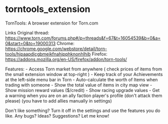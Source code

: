 # torntools_extension
 TornTools: A browser extension for Torn.com

Links
Original thread: https://www.torn.com/forums.php#/p=threads&f=67&t=16054539&b=0&a=0&start=0&to=19000313
Chrome: https://chrome.google.com/webstore/detail/torn-tools/hjpaapdjcgbmeikfnahipphknonhlhib
Firefox: https://addons.mozilla.org/en-US/firefox/addon/torn-tools/

Features:
    - Access Torn market from anywhere ( check prices of items from the small extension window at top-right )
    - Keep track of your Achievements at the left-side menu bar in Torn
    - Auto-calculate the worth of Items when trading with someone
    - Show the total value of items in city map view
    - Show mission reward values ($/credit)
    - Show racing upgrade values
    - Get a warning when you are on an ally faction player's profile (don't attack them please) (you have to add allies manually in settings)
    
Don't like something? Turn it off in the settings and use the features you do like.
Any bugs? Ideas? Suggestions? Let me know!
